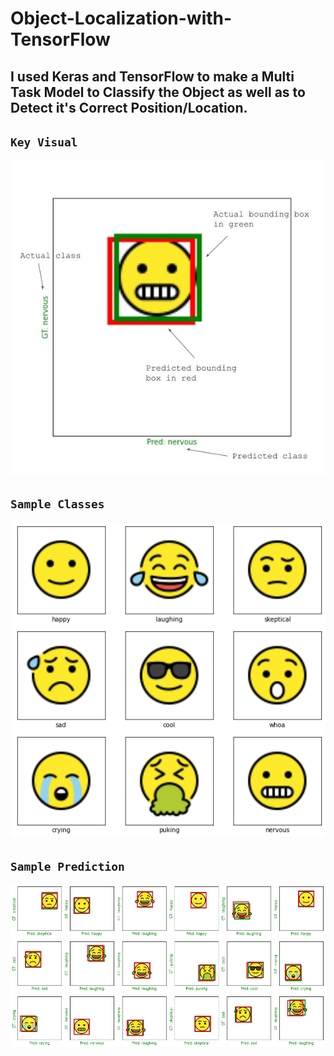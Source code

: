 # Object-Localization-with-TensorFlow
## I used Keras and TensorFlow to make a Multi Task Model to Classify the Object as well as to Detect it's Correct Position/Location.
## `Key Visual`
![](https://github.com/srajan-kiyotaka/Object-Localization-with-TensorFlow/blob/master/Image/sample1.jfif)
## `Sample Classes`
![](https://github.com/srajan-kiyotaka/Object-Localization-with-TensorFlow/blob/master/Image/sample.png)
## `Sample Prediction`
![](https://github.com/srajan-kiyotaka/Object-Localization-with-TensorFlow/blob/master/Image/output3.png)
![](https://github.com/srajan-kiyotaka/Object-Localization-with-TensorFlow/blob/master/Image/output2.png)
![](https://github.com/srajan-kiyotaka/Object-Localization-with-TensorFlow/blob/master/Image/output1.png)
